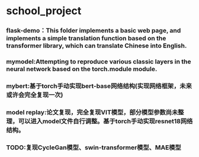 # school_project
### flask-demo：This folder implements a basic web page, and implements a simple translation function based on the transformer library, which can translate Chinese into English. 
### mymodel:Attempting to reproduce various classic layers in the neural network based on the torch.module module.
### mybert:基于torch手动实现bert-base网络结构(实现网络框架，未来或许会完全复现一次)
### model replay:论文复现，完全复现VIT模型，部分模型参数尚未整理，可以进入model文件自行调整。基于torch手动实现resnet18网络结构。
### TODO:复现CycleGan模型、swin-transformer模型、MAE模型
